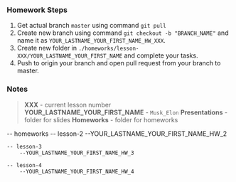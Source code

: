 ### Homework Steps
1. Get actual branch `master` using command `git pull`
2. Create new branch using command `git checkout -b "BRANCH_NAME"` and name it as `YOUR_LASTNAME_YOUR_FIRST_NAME_HW_XXX`.
3. Create new folder in `./homeworks/lesson-XXX/YOUR_LASTNAME_YOUR_FIRST_NAME` and complete your tasks.
3. Push to origin your branch and open pull request from your branch to master.

### Notes
> **XXX** - current lesson number
> **YOUR_LASTNAME_YOUR_FIRST_NAME** - `Musk_Elon`
> **Presentations** - folder for slides
> **Homeworks** - folder for homeworks


-- homeworks
    -- lesson-2
        --YOUR_LASTNAME_YOUR_FIRST_NAME_HW_2
    
    -- lesson-3
        --YOUR_LASTNAME_YOUR_FIRST_NAME_HW_3

    -- lesson-4
        --YOUR_LASTNAME_YOUR_FIRST_NAME_HW_4